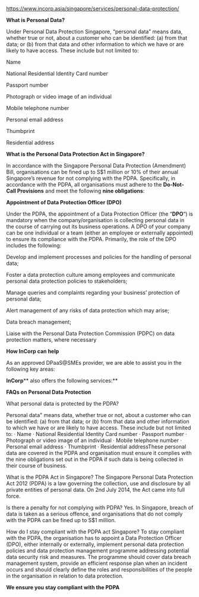 https://www.incorp.asia/singapore/services/personal-data-protection/

**What is Personal Data?**

Under Personal Data Protection Singapore, “personal data” means data, whether true or not, about a customer who can be identified: (a) from that data; or (b) from that data and other information to which we have or are likely to have access. These include but not limited to:

Name

National Residential Identity Card number

Passport number

Photograph or video image of an individual

Mobile telephone number

Personal email address

Thumbprint

Residential address


**What is the Personal Data Protection Act in Singapore?**

In accordance with the Singapore Personal Data Protection (Amendment) Bill, organisations can be fined up to S$1 million or 10% of their annual Singapore’s revenue for not complying with the PDPA. Specifically, in accordance with the PDPA, all organisations must adhere to the **Do-Not-Call Provisions** and meet the following **nine obligations**:


**Appointment of Data Protection Officer (DPO)**

Under the PDPA, the appointment of a Data Protection Officer (the “**DPO**“) is mandatory when the company/organisation is collecting personal data in the course of carrying out its business operations. A DPO of your company can be one individual or a team (either an employee or externally appointed) to ensure its compliance with the PDPA. Primarily, the role of the DPO includes the following:

Develop and implement processes and policies for the handling of personal data;

Foster a data protection culture among employees and communicate personal data protection policies to stakeholders;

Manage queries and complaints regarding your business’ protection of personal data;

Alert management of any risks of data protection which may arise;

Data breach management;

Liaise with the Personal Data Protection Commission (PDPC) on data protection matters, where necessary

**How ****InCorp**** can help**

As an approved DPaaS@SMEs provider, we are able to assist you in the following key areas:



**InCorp**** also offers the following services:**







**FAQs on Personal Data Protection**

What personal data is protected by the PDPA?

Personal data" means data, whether true or not, about a customer who can be identified: (a) from that data; or (b) from that data and other information to which we have or are likely to have access. These include but not limited to: · Name · National Residential Identity Card number · Passport number · Photograph or video image of an individual · Mobile telephone number · Personal email address · Thumbprint · Residential addressThese personal data are covered in the PDPA and organisation must ensure it complies with the nine obligations set out in the PDPA if such data is being collected in their course of business.

What is the PDPA Act in Singapore?
The Singapore Personal Data Protection Act 2012 (PDPA) is a law governing the collection, use and disclosure by all private entities of personal data. On 2nd July 2014, the Act came into full force.

Is there a penalty for not complying with PDPA?
Yes. In Singapore, breach of data is taken as a serious offence, and organisations that do not comply with the PDPA can be fined up to S$1 million.

How do I stay compliant with the PDPA act Singapore?
To stay compliant with the PDPA, the organisation has to appoint a Data Protection Officer (DPO), either internally or externally, implement personal data protection policies and data protection management programme addressing potential data security risk and measures. The programme should cover data breach management system, provide an efficient response plan when an incident occurs and should clearly define the roles and responsibilities of the people in the organisation in relation to data protection.


**We ensure you stay compliant with the PDPA**



